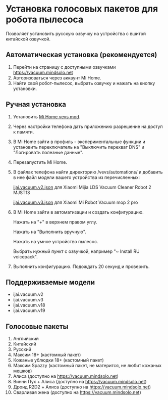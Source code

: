 # Установка голосовых пакетов для робота пылесоса

Позволяет установить русскую озвучку на устройства с вшитой китайской озвучкой.

## Автоматическая установка (рекомендуется)

1. Перейти на страницу с доступными озвучками https://vacuum.mindsolo.net
2. Авторизоваться через аккаунт Mi Home.
3. Найти свой робот-пылесос, выбрать озвучку и нажать на кнопку установки.

## Ручная установка

1. Установить [Mi Home vevs mod](https://www.vevs.me/2017/11/mi-home.html).
2. Через настройки телефона дать приложению разрешение на доступ к памяти.
3. В Mi Home зайти в профиль - экспериментальные функции и установить переключатель на "Выключить перехват DNS" и "Логировать полезные данные".
4. Перезапустить Mi Home.
5. В файлах телефона найти директорию /vevs/automations/ и добавить в нее файл модели вашего устройства из перечисленных:
   
   
   [ijai.vacuum.v2.json](https://github.com/Q0/ijai.vacuum/raw/master/ijai.vacuum.v2.json) для Xiaomi Mijia LDS Vacuum Cleaner Robot 2 MJST1S

   [ijai.vacuum.v3.json](https://github.com/Q0/ijai.vacuum/raw/master/ijai.vacuum.v3.json) для Xiaomi Mi Robot Vacuum mop 2 pro
   

6. В Mi Home зайти в автоматизации и создать конфигурацию. 
   
   Нажать на "+" в верхнем правом углу.
   
   Нажать на "Выполнить вручную".

   Нажать на умное устройство пылесос.
   
   Выбрать нужный пункт с озвучкой, например "~ Install RU voicepack".

7. Выполнить конфигурацию. Подождать 20 секунд и проверить.

## Поддерживаемые модели

* ijai.vacuum.v2
* ijai.vacuum.v3
* ijai.vacuum.v18
* ijai.vacuum.v19

## Голосовые пакеты

1. Английский
2. Китайский
3. Русский
4. Максим 18+ (кастомный пакет)
5. Кожаные ублюдки 18+ (кастомный пакет)
6. Максим Spazzy (кастомный пакет, не матерится, не любит кожаных мешков)
7. Алиса (доступно на https://vacuum.mindsolo.net)
8. Винни Пух + Алиса (доступно на https://vacuum.mindsolo.net)
9. Дроид R2D2 + Алиса (доступно на https://vacuum.mindsolo.net)
10. Сварливая жена (доступно на https://vacuum.mindsolo.net)
